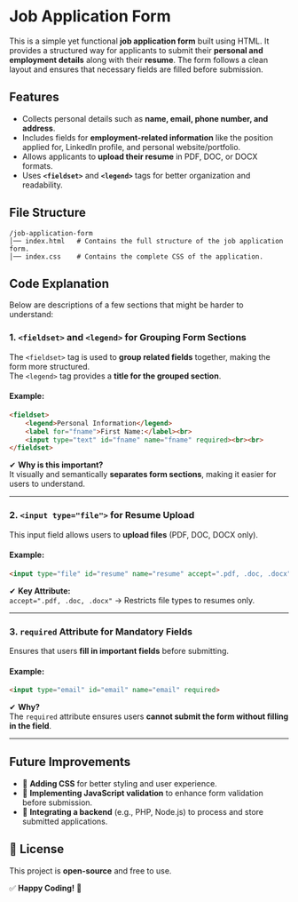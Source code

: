# Job Application Form

This is a simple yet functional **job application form** built using HTML. It provides a structured way for applicants to submit their **personal and employment details** along with their **resume**. The form follows a clean layout and ensures that necessary fields are filled before submission.

## Features
- Collects personal details such as **name, email, phone number, and address**.
- Includes fields for **employment-related information** like the position applied for, LinkedIn profile, and personal website/portfolio.
- Allows applicants to **upload their resume** in PDF, DOC, or DOCX formats.
- Uses **`<fieldset>`** and **`<legend>`** tags for better organization and readability.

## File Structure
```
/job-application-form
│── index.html   # Contains the full structure of the job application form.
│── index.css    # Contains the complete CSS of the application.
```

## Code Explanation

Below are descriptions of a few sections that might be harder to understand:

### 1. `<fieldset>` and `<legend>` for Grouping Form Sections  
The `<fieldset>` tag is used to **group related fields** together, making the form more structured.  
The `<legend>` tag provides a **title for the grouped section**.

#### Example:
```html
<fieldset>
    <legend>Personal Information</legend>
    <label for="fname">First Name:</label><br>
    <input type="text" id="fname" name="fname" required><br><br>
</fieldset>
```
✔ **Why is this important?**  
It visually and semantically **separates form sections**, making it easier for users to understand.

---

### 2. `<input type="file">` for Resume Upload  
This input field allows users to **upload files** (PDF, DOC, DOCX only).

#### Example:
```html
<input type="file" id="resume" name="resume" accept=".pdf, .doc, .docx" required>
```
✔ **Key Attribute:**  
`accept=".pdf, .doc, .docx"` → Restricts file types to resumes only.

---

### 3. `required` Attribute for Mandatory Fields  
Ensures that users **fill in important fields** before submitting.

#### Example:
```html
<input type="email" id="email" name="email" required>
```
✔ **Why?**  
The `required` attribute ensures users **cannot submit the form without filling in the field**.

---

## Future Improvements
- 📌 **Adding CSS** for better styling and user experience.
- 📌 **Implementing JavaScript validation** to enhance form validation before submission.
- 📌 **Integrating a backend** (e.g., PHP, Node.js) to process and store submitted applications.

## 📜 License  
This project is **open-source** and free to use.

✅ **Happy Coding!** 🚀

